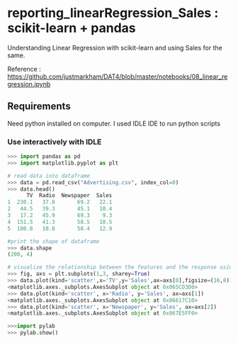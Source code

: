 # reporting_linearRegression_Sales : scikit-learn + pandas

Understanding Linear Regression with scikit-learn and using Sales for the same. 

Reference : 
https://github.com/justmarkham/DAT4/blob/master/notebooks/08_linear_regression.ipynb

## Requirements

Need python installed on computer. 
I used IDLE IDE to run python scripts

### Use interactively with IDLE

```python
>>> import pandas as pd
>>> import matplotlib.pyplot as plt

# read data into dataframe
>>> data = pd.read_csv("Advertising.csv", index_col=0)
>>> data.head()
      TV  Radio  Newspaper  Sales
1  230.1   37.8       69.2   22.1
2   44.5   39.3       45.1   10.4
3   17.2   45.9       69.3    9.3
4  151.5   41.3       58.5   18.5
5  180.8   10.8       58.4   12.9

#print the shape of dataframe
>>> data.shape
(200, 4)

# visualize the relationship between the features and the response using scatterplots
>>> fig, axs = plt.subplots(1,3, sharey=True)
>>> data.plot(kind='scatter',x='TV',y='Sales',ax=axs[0],figsize=(16,8))
<matplotlib.axes._subplots.AxesSubplot object at 0x065CD3D0>
>>> data.plot(kind='scatter', x='Radio', y='Sales', ax=axs[1])
<matplotlib.axes._subplots.AxesSubplot object at 0x06617C10>
>>> data.plot(kind='scatter', x='Newspaper', y='Sales', ax=axs[2])
<matplotlib.axes._subplots.AxesSubplot object at 0x067E5FF0>

>>>import pylab
>>> pylab.show()

```


